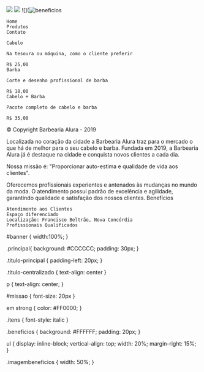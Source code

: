 ![](https://angelicaalbuquerque.github.io/barbearia_alura/banner-1600x600.jpg)
![](https://cdn1.gnarususercontent.com.br/1/905642/8a56fc6e-66af-4b03-9180-f2195f7b9983.png)
![](![beneficios](https://github.com/marcaopovo/psychic-octo-engine/assets/141027776/c1551858-03b4-422f-b111-de757b7c2017)





    Home
    Produtos
    Contato

    Cabelo

    Na tesoura ou máquina, como o cliente preferir

    R$ 25,00
    Barba

    Corte e desenho profissional de barba

    R$ 18,00
    Cabelo + Barba

    Pacote completo de cabelo e barba

    R$ 35,00

© Copyright Barbearia Alura - 2019

Localizada no coração da cidade a Barbearia Alura traz para o mercado o que há de melhor para o seu cabelo e barba. Fundada em 2019, a Barbearia Alura já é destaque na cidade e conquista novos clientes a cada dia.

Nossa missão é: "Proporcionar auto-estima e qualidade de vida aos clientes".

Oferecemos profissionais experientes e antenados às mudanças no mundo da moda. O atendimento possui padrão de excelência e agilidade, garantindo qualidade e satisfação dos nossos clientes.
Benefícios

    Atendimento aos Clientes
    Espaço diferenciado
    Localização: Francisco Beltrão, Nova Concórdia
    Profissionais Qualificados
#banner {
	width:100%;
}

.principal{
	background: #CCCCCC;
	padding: 30px;
}

.titulo-principal {
	padding-left: 20px;
}

.titulo-centralizado {
	text-align: center
}

p {
	text-align: center;
}

#missao {
	font-size: 20px
}

em strong {
	color: #FF0000;
}

.itens {
	font-style: italic
}

.beneficios {
	background: #FFFFFF;
	padding: 20px;
}

ul {
	display: inline-block;
	vertical-align: top;
	width: 20%;
	margin-right: 15%;
}

.imagembeneficios {
	width: 50%;
}
